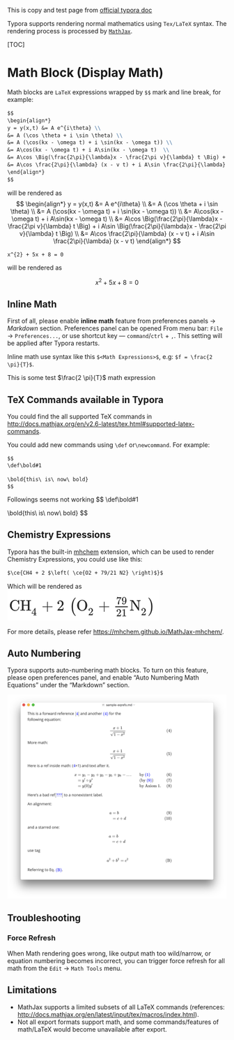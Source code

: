 This is copy and test page from [official typora doc](https://support.typora.io/Math/)



Typora supports rendering normal mathematics using `Tex/LaTeX` syntax. The rendering process is processed by [`MathJax`](https://www.mathjax.org/).

[TOC]

# Math Block (Display Math)
Math blocks are `LaTeX` expressions wrapped by `$$` mark and line break, for example:

```Markdown
$$
\begin{align*}
y = y(x,t) &= A e^{i\theta} \\
&= A (\cos \theta + i \sin \theta) \\
&= A (\cos(kx - \omega t) + i \sin(kx - \omega t)) \\
&= A\cos(kx - \omega t) + i A\sin(kx - \omega t)  \\
&= A\cos \Big(\frac{2\pi}{\lambda}x - \frac{2\pi v}{\lambda} t \Big) + i A\sin \Big(\frac{2\pi}{\lambda}x - \frac{2\pi v}{\lambda} t \Big)  \\
&= A\cos \frac{2\pi}{\lambda} (x - v t) + i A\sin \frac{2\pi}{\lambda} (x - v t)
\end{align*}
$$
```

will be rendered as
$$
\begin{align*}
y = y(x,t) &= A e^{i\theta} \\
&= A (\cos \theta + i \sin \theta) \\
&= A (\cos(kx - \omega t) + i \sin(kx - \omega t)) \\
&= A\cos(kx - \omega t) + i A\sin(kx - \omega t)  \\
&= A\cos \Big(\frac{2\pi}{\lambda}x - \frac{2\pi v}{\lambda} t \Big) + i A\sin \Big(\frac{2\pi}{\lambda}x - \frac{2\pi v}{\lambda} t \Big)  \\
&= A\cos \frac{2\pi}{\lambda} (x - v t) + i A\sin \frac{2\pi}{\lambda} (x - v t)
\end{align*}
$$


```
x^{2} + 5x + 8 = 0
```
will be rendered as 

$$
x^{2} + 5x + 8 = 0
$$

## Inline Math

First of all, please enable **inline math** feature from preferences panels -> *Markdown* section. Preferences panel can be opened From menu bar: `File` -> `Preferences...`, or use shortcut key — `command`/`ctrl` + `,`. This setting will be applied after Typora restarts.



Inline math use syntax like this `$<Math Expressions>$`, e.g: `$f = \frac{2 \pi}{T}$`.



This is some test $\frac{2 \pi}{T}$ math expression

## TeX Commands available in Typora

You could find the all supported TeX commands in http://docs.mathjax.org/en/v2.6-latest/tex.html#supported-latex-commands.

You could add new commands using `\def` or`\newcommand`. For example:

```
$$
\def\bold#1

\bold{this\ is\ now\ bold}
$$
```

Followings seems not working 
$$
\def\bold#1

\bold{this\ is\ now\ bold}
$$



## Chemistry Expressions

Typora has the built-in [mhchem](https://mhchem.github.io/MathJax-mhchem/) extension, which can be used to render Chemistry Expressions, you could use like this:

```Markdown
$\ce{CH4 + 2 $\left( \ce{O2 + 79/21 N2} \right)$}$
```

Which will be rendered as![img](how-to-use-math-symbols-in-typora.assets/Snip20180815_1.png)

For more details, please refer https://mhchem.github.io/MathJax-mhchem/.

## Auto Numbering

Typora supports auto-numbering math blocks. To turn on this feature, please open preferences panel, and enable “Auto Numbering Math Equations” under the “Markdown” section.

![img](how-to-use-math-symbols-in-typora.assets/Snip20180818_4.png)

## Troubleshooting

### Force Refresh

When Math rendering goes wrong, like output math too wild/narrow, or equation numbering becomes incorrect, you can trigger force refresh for all math from the `Edit` → `Math Tools` menu.

## Limitations

- MathJax supports a limited subsets of all LaTeX commands (references: http://docs.mathjax.org/en/latest/input/tex/macros/index.html).
- Not all export formats support math, and some commands/features of math/LaTeX would become unavailable after export.